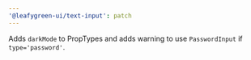 ```yaml
---
'@leafygreen-ui/text-input': patch
---
```


Adds `darkMode` to PropTypes and adds warning to use `PasswordInput` if `type='password'`.
